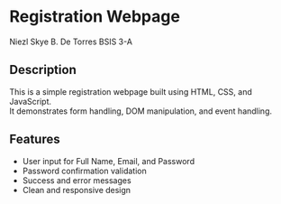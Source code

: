 # Registration Webpage

Niezl Skye B. De Torres
BSIS 3-A

##  Description
This is a simple registration webpage built using HTML, CSS, and JavaScript.  
It demonstrates form handling, DOM manipulation, and event handling.  

##  Features
- User input for Full Name, Email, and Password
- Password confirmation validation
- Success and error messages 
- Clean and responsive design
